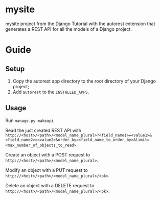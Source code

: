 # mysite
mysite project from the Django Tutorial with the autorest extension that generates a REST API for all the models of a Django project.
# Guide
## Setup
1. Copy the autorest app directory to the root directory of your Django project;
2. Add ```autorest``` to the ```INSTALLED_APPS```.
## Usage
Run ```manage.py makeapi```

Read the just created REST API with ```http://<host>/<path>/<model_name_plural>?<field_name1>=<value1>&<field_name2>=<value2>&order_by=<field_name_to_order_by>&limit=<max_number_of_objects_to_read>```.

Create an object with a POST request to ```http://<host>/<path>/<model_name_plural>```.

Modify an object with a PUT request to ```http://<host>/<path>/<model_name_plural>/<pk>```.

Delete an object with a DELETE request to ```http://<host>/<path>/<model_name_plural>/<pk>```. 
